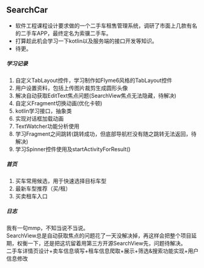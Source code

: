 ## SearchCar  
- 软件工程课程设计要求做的一个二手车租售管理系统，调研了市面上几款有名的二手车APP，最终定名为索骥二手车。  
- 打算趁此机会学习一下kotlin以及服务端的接口开发等知识。
- 待更。

##### 学习记录
1. 自定义TabLayout控件，学习制作如Flyme6风格的TabLayout控件
2. 用户设置资料，包括上传图片裁剪生成圆形头像
3. 解决自动获取EditText焦点问题(SearchView焦点无法隐藏，待解决)
4. 自定义Fragment切换动画(优化卡顿)
5. kotlin学习接口，抽象类
6. 实现对话框加载动画
7. TextWatcher功能分析使用
8. 学习Fragment之间跳转(跳转成功，但底部导航栏没有随之跳转无法返回，待解决)
9. 学习Spinner控件使用及startActivityForResult()
##### 首页
1. 买车常用候选，用于快速选择目标车型
2. 最新车型推荐（买/租）
3. 买卖租车入口

##### 日志
我有一句mmp，不知当说不当说。  
SearchView总是自动获取焦点的问题花了一天没解决掉，再这样会把整个项目延期，权衡一下，还是把这坑留着用第三方开源SearchView先，问题待解决。  
二手车详情页设计+卖车信息填写+租车信息爬取+展示+筛选&搜索功能实现+用户信息修改